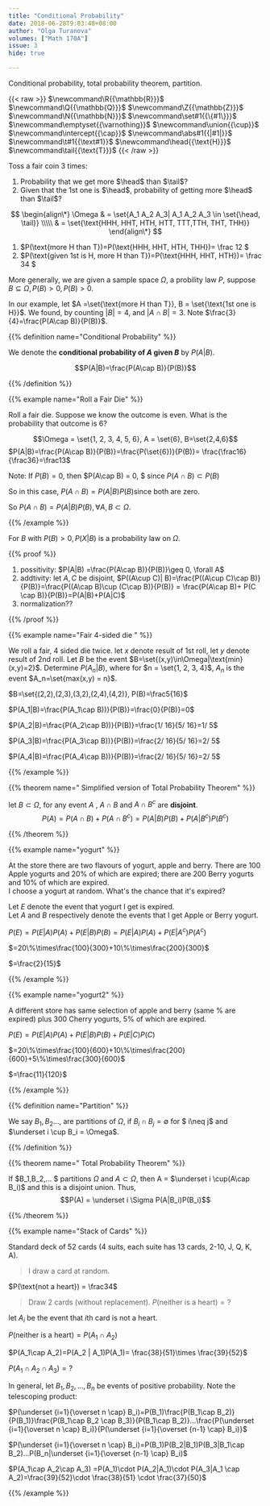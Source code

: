 ```yaml
---
title: "Conditional Probability"
date: 2018-06-28T9:03:48+08:00
author: "Olga Turanova"
volumes: ["Math 170A"]
issue: 3
hide: true

---
```


Conditional probability, total probability theorem, partition.

<!--more-->

<div class="latex-macros">
  {{< raw >}}
    $\newcommand\R{{\mathbb{R}}}$
    $\newcommand\Q{{\mathbb{Q}}}$
    $\newcommand\Z{{\mathbb{Z}}}$
    $\newcommand\N{{\mathbb{N}}}$
    $\newcommand\set#1{{\{#1\}}}$
    $\newcommand\emptyset{{\varnothing}}$
    $\newcommand\union{{\cup}}$  
    $\newcommand\intercept{{\cap}}$  
    $\newcommand\abs#1{{|#1|}}$  
    $\newcommand\t#1{{\text#1}}$  
    $\newcommand\head{{\text{H}}}$  
    $\newcommand\tail{{\text{T}}}$  
  {{< /raw >}}
</div>


Toss a fair coin 3 times:

1. Probability that we get more $\head$ than $\tail$?
2. Given that the 1st one is $\head$, probability of getting more $\head$ than $\tail$?

$$
\begin{align\*}
\Omega & = \set{A_1 A_2 A_3| A_1 A_2 A_3 \in \set{\head, \tail}} \\\\\
       & = \set{\text{HHH, HHT, HTH, HTT, TTT,TTH, THT, THH}}
\end{align\*}
$$

1. $P(\text{more H than T})=P(\text{HHH, HHT, HTH, THH})= \frac 12 $
2. $P(\text{given 1st is H, more H than T})=P(\text{HHH, HHT, HTH})= \frac 34 $

More generally, we are given a sample space $\Omega$, a probility law $P$, suppose $B \subseteq \Omega, P(B) > 0, P(B) > 0.$

In our example, let $A =\set{\text{more H than T}}, B = \set{\text{1st one is H}}$. We found, by counting $|B|=4$, and $|A\cap B| = 3$. Note $\frac{3}{4}=\frac{P(A\cap B)}{P(B)}$.


{{% definition name="Conditional Probability" %}}

We denote the <strong>conditional probability of $A$ given $B$</strong> by $P(A|B)$.

$$P(A|B)=\frac{P(A\cap B)}{P(B)}$$

{{% /definition %}}

{{% example name="Roll a Fair Die" %}}

Roll a fair die. Suppose we know the outcome is  even. What is the probability that outcome is 6?

$$\Omega = \set{1, 2, 3, 4, 5, 6}, A = \set{6}, B=\set{2,4,6}$$
$P(A|B)=\frac{P(A\cap B)}{P(B)}=\frac{P(\set{6})}{P(B)}= \frac{\frac16}{\frac36}=\frac13$

Note: If $P(B) = 0$, then $P(A\cap B) = 0, $ since $P(A\cap B) \subset P(B)$

So in this case, $P(A\cap B) = P(A|B) P(B)​$ since both are zero.

So $P(A\cap B) = P(A|B)P(B), \forall A, B \subset \Omega$.

{{% /example %}}

For $B$ with $P(B)>0, P(X|B)$ is a probability law on $\Omega$.

{{% proof %}}

1. possitivity: $P(A|B) =\frac{P(A\cap B)}{P(B)}\geq 0,  \forall A$ 
2. addtivity: let $A, C$ be disjoint, $P((A\cup C)| B)=\frac{P((A\cup C)\cap B)}{P(B)}=\frac{P((A\cap B)\cup (C\cap B)}{P(B)} = \frac{P(A\cap B)+ P(C \cap B)}{P(B)}=P(A|B)+P(A|C)$
3. normalization??

{{% /proof %}}


{{% example name="Fair 4-sided die " %}}

We roll a fair, 4 sided die twice. let $x$ denote result of 1st roll, let $y$ denote result of 2nd roll. Let $B$ be the event $B=\set{(x,y)\in\Omega|\text{min}(x,y)=2}$. Determine $P(A_n| B)$, where for $n = \set{1, 2, 3, 4}$, $A_n$ is the event $A_n=\set{max(x,y) = n}$.

$B=\set{(2,2),(2,3),(3,2),(2,4),(4,2)}, P(B)=\frac5{16}$

$P(A_1|B)=\frac{P(A_1\cap B))}{P(B)}=\frac{0}{P(B)}=0$

$P(A_2|B)=\frac{P(A_2\cap B))}{P(B)}=\frac{1/ 16}{5/ 16}=1/ 5$

$P(A_3|B)=\frac{P(A_3\cap B))}{P(B)}=\frac{2/ 16}{5/ 16}=2/ 5$

$P(A_4|B)=\frac{P(A_4\cap B))}{P(B)}=\frac{2/ 16}{5/ 16}=2/ 5$

{{% /example %}}

 
{{% theorem name=" Simplified version of Total Probability Theorem" %}}

let $B \subset \Omega$, for any event $A$ , $A\cap B$ and $A\cap B^c$ are **disjoint**. $$P(A) = P(A\cap B) + P(A\cap B^c)=P(A|B)P(B)+P(A|B^c)P(B^c)$$

{{% /theorem %}}

{{% example name="yogurt" %}}

At the store there are two flavours of yogurt, apple and berry. There are 100 Apple yogurts and 20% of which are expired; there are 200 Berry yogurts and 10% of which are expired.
<br>
I choose a yogurt at random. What's the chance that it's expired?

Let $E$ denote the event that yogurt I get is expired. <br>
Let $A$ and $B$ respectively denote the events that I get Apple or Berry yogurt.

$P(E) = P(E|A)P(A)+P(E|B)P(B)=P(E|A)P(A)+P(E|A^c)P(A^c)$

$=20\%\times\frac{100}{300}+10\%\times\frac{200}{300}$

$=\frac{2}{15}$

{{% /example %}}


{{% example name="yogurt2" %}}

A different store has same selection of apple and berry (same \% are expired) plus 300 Cherry yogurts, 5% of which are expired.

$P(E) = P(E|A)P(A)+P(E|B)P(B)+ P(E|C)P(C )$

$=20\%\times\frac{100}{600}+10\%\times\frac{200}{600}+5\%\times\frac{300}{600}$

$=\frac{11}{120}$



{{% /example %}}

{{% definition name="Partition" %}}

We say $B_1, B_2...$, are partitions of $\Omega,$ if $B_i \cap B_j = \emptyset$ for $ i\neq j$ and $\underset i \cup B_i = \Omega$.

{{% /definition %}}

 {{% theorem name=" Total Probability Theorem" %}}

If $B_1,B_2,... $ partitions $\Omega$ and $A\subset \Omega$, then  A = $\underset i \cup(A\cap B_i)$ and this is a disjoint union. Thus, 
$$P(A) = \underset i \Sigma P(A|B_i)P(B_i)$$

 {{% /theorem %}}

{{% example name="Stack of Cards" %}}

Standard deck of 52 cards (4 suits, each suite has 13 cards, 2-10, J, Q, K, A). 

> I draw a card at random. 

$P(\text{not a heart}) = \frac34$

> Draw 2 cards (without replacement). $P(\text{neither is a heart}) = ?$

let $A_i$ be the event that $i$th card is not a heart.

$P(\text{neither is a heart}) = P(A_1\cap A_2)$

$P(A_1\cap A_2)=P(A_2 | A_1)P(A_1)= \frac{38}{51}\times \frac{39}{52}$

$P(A_1\cap A_2\cap A_3) =?$

In general, let $B_1, B_2, ..., B_n$ be events of positive probability. Note the telescoping product:

$P(\underset {i=1}{\overset n \cap} B_i)=P(B_1)\frac{P(B_1\cap B_2)}{P(B_1)}\frac{P(B_1\cap B_2 \cap B_3)}{P(B_1\cap B_2)}...\frac{P(\underset {i=1}{\overset n \cap} B_i)}{P(\underset {i=1}{\overset {n-1} \cap} B_i)}$

$P(\underset {i=1}{\overset n \cap} B_i)=P(B_1)P(B_2|B_1)P(B_3|B_1\cap B_2)...P(B_n|\underset {i=1}{\overset {n-1} \cap} B_i)$

$P(A_1\cap A_2\cap A_3) =P(A_1)\cdot P(A_2|A_1)\cdot P(A_3|A_1 \cap A_2)=\frac{39}{52}\cdot \frac{38}{51} \cdot \frac{37}{50}$

{{% /example %}}

